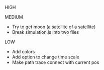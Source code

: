 HIGH

MEDIUM
* Try to get moon (a satellite of a satellite)
* Break simulation.js into two files

LOW
* Add colors
* Add option to change time scale
* Make path trace connect with current pos